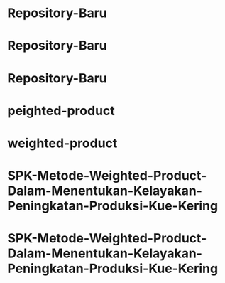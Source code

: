 # Repository-Baru
# Repository-Baru
# Repository-Baru
# peighted-product
# weighted-product
# SPK-Metode-Weighted-Product-Dalam-Menentukan-Kelayakan-Peningkatan-Produksi-Kue-Kering
# SPK-Metode-Weighted-Product-Dalam-Menentukan-Kelayakan-Peningkatan-Produksi-Kue-Kering
